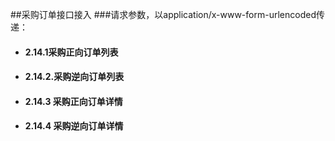 ##采购订单接口接入 
###请求参数，以application/x-www-form-urlencoded传递：
- #### 2.14.1采购正向订单列表
- #### 2.14.2.采购逆向订单列表
- #### 2.14.3 采购正向订单详情
- #### 2.14.4 采购逆向订单详情
